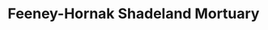 ---
title: "Feeney-Hornak Shadeland Mortuary"
url: /indianapolis/feeney-hornak-shadeland-mortuary/
shop: Bestattungen
---